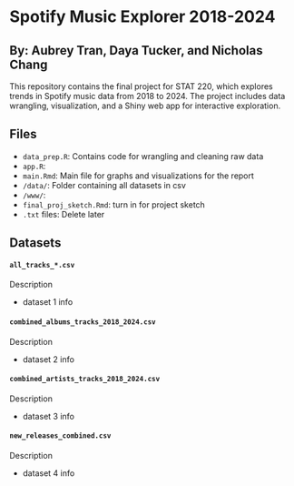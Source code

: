 # Spotify Music Explorer 2018-2024
## By: Aubrey Tran, Daya Tucker, and Nicholas Chang
This repository contains the final project for STAT 220, which explores trends in Spotify music data from 2018 to 2024. The project includes data wrangling, visualization, and a Shiny web app for interactive exploration.

## Files
- `data_prep.R`: Contains code for wrangling and cleaning raw data
- `app.R`:
- `main.Rmd`: Main file for graphs and visualizations for the report
- `/data/`: Folder containing all datasets in csv
- `/www/`:
- `final_proj_sketch.Rmd`: turn in for project sketch
- `.txt` files: Delete later

## Datasets
#### `all_tracks_*.csv`
Description
- dataset 1 info

#### `combined_albums_tracks_2018_2024.csv`
Description
- dataset 2 info

#### `combined_artists_tracks_2018_2024.csv`
Description
- dataset 3 info

#### `new_releases_combined.csv`
Description
- dataset 4 info
